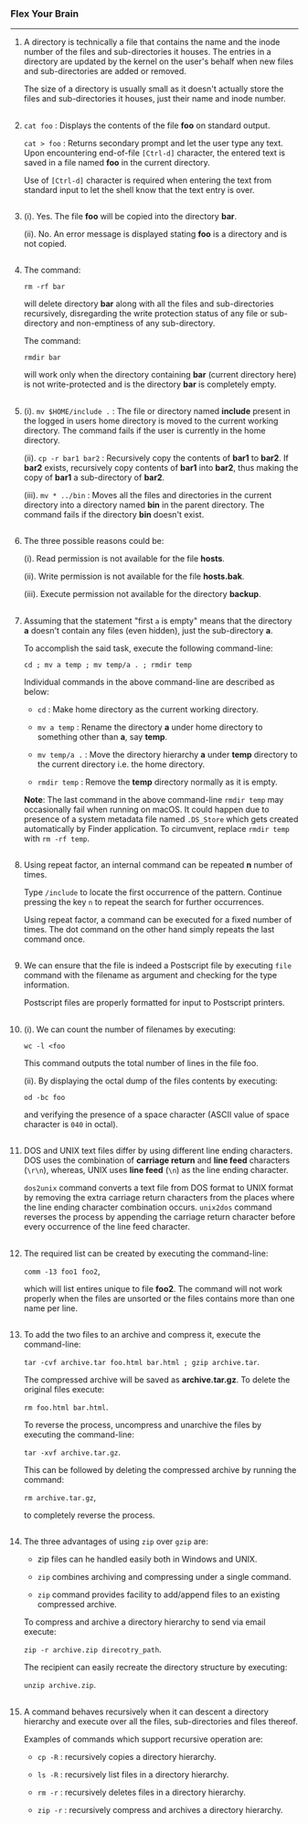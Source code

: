 ### Flex Your Brain

---

01. A directory is technically a file that contains the name and the inode number of the files and sub-directories it houses. The entries in a directory are updated by the kernel on the user's behalf when new files and sub-directories are added or removed.

    The size of a directory is usually small as it doesn't actually store the files and sub-directories it houses, just their name and inode number.

##

02. `cat foo` : Displays the contents of the file **foo** on standard output.

    `cat > foo` : Returns secondary prompt and let the user type any text. Upon encountering end-of-file `[Ctrl-d]` character, the entered text is saved in a file named **foo** in the current directory.

    Use of `[Ctrl-d]` character is required when entering the text from standard input to let the shell know that the text entry is over.

##

03. (i). Yes. The file **foo** will be copied into the directory **bar**.

    (ii). No. An error message is displayed stating **foo** is a directory and is not copied.

##

04. The command:

    `rm -rf bar`

    will delete directory **bar** along with all the files and sub-directories recursively, disregarding the write protection status of any file or sub-directory and non-emptiness of any sub-directory.

    The command:

    `rmdir bar`

    will work only when the directory containing **bar** (current directory here) is not write-protected and is the directory **bar** is completely empty.

##

05. (i). `mv $HOME/include .` : The file or directory named **include** present in the logged in users home directory is moved to the current working directory. The command fails if the user is currently in the home directory.

    (ii). `cp -r bar1 bar2` : Recursively copy the contents of **bar1** to **bar2**. If **bar2** exists, recursively copy contents of **bar1** into **bar2**, thus making the copy of **bar1** a sub-directory of **bar2**.

    (iii). `mv * ../bin` : Moves all the files and directories in the current directory into a directory named **bin** in the parent directory. The command fails if the directory **bin** doesn't exist.

##

06. The three possible reasons could be:

    (i). Read permission is not available for the file **hosts**.

    (ii). Write permission is not available for the file **hosts.bak**.

    (iii). Execute permission not available for the directory **backup**.

##

07. Assuming that the statement "first `a` is empty" means that the directory **a** doesn't contain any files (even hidden), just the sub-directory **a**.

    To accomplish the said task, execute the following command-line:

    `cd ; mv a temp ; mv temp/a . ; rmdir temp`

    Individual commands in the above command-line are described as below:

    -   `cd` : Make home directory as the current working directory.

    -   `mv a temp` : Rename the directory **a** under home directory to something other than **a**, say **temp**.

    -   `mv temp/a .` : Move the directory hierarchy **a** under **temp** directory to the current directory i.e. the home directory.

    -   `rmdir temp` : Remove the **temp** directory normally as it is empty.

    **Note**: The last command in the above command-line `rmdir temp` may occasionally fail when running on macOS. It could happen due to presence of a system metadata file named `.DS_Store` which gets created automatically by Finder application. To circumvent, replace `rmdir temp` with `rm -rf temp`.

##

08. Using repeat factor, an internal command can be repeated **n** number of times.

    Type `/include` to locate the first occurrence of the pattern. Continue pressing the key `n` to repeat the search for further occurrences.

    Using repeat factor, a command can be executed for a fixed number of times. The dot command on the other hand simply repeats the last command once.

##

09. We can ensure that the file is indeed a Postscript file by executing `file` command with the filename as argument and checking for the type information.

    Postscript files are properly formatted for input to Postscript printers.

##

10. (i). We can count the number of filenames by executing:

    `wc -l <foo`

    This command outputs the total number of lines in the file foo.

    (ii). By displaying the octal dump of the files contents by executing:

    `od -bc foo`

    and verifying the presence of a space character (ASCII value of space character is `040` in octal).

##

11. DOS and UNIX text files differ by using different line ending characters. DOS uses the combination of **carriage return** and **line feed** characters (`\r\n`), whereas, UNIX uses **line feed** (`\n`) as the line ending character.

    `dos2unix` command converts a text file from DOS format to UNIX format by removing the extra carriage return characters from the places where the line ending character combination occurs. `unix2dos` command reverses the process by appending the carriage return character before every occurrence of the line feed character.

##

12. The required list can be created by executing the command-line:

    `comm -13 foo1 foo2`,

    which will list entires unique to file **foo2**. The command will not work properly when the files are unsorted or the files contains more than one name per line.

##

13. To add the two files to an archive and compress it, execute the command-line:

    `tar -cvf archive.tar foo.html bar.html ; gzip archive.tar`.

    The compressed archive will be saved as **archive.tar.gz**. To delete the original files execute:

    `rm foo.html bar.html`.

    To reverse the process, uncompress and unarchive the files by executing the command-line:

    `tar -xvf archive.tar.gz`.

    This can be followed by deleting the compressed archive by running the command:

    `rm archive.tar.gz`,

    to completely reverse the process.

##

14. The three advantages of using `zip` over `gzip` are:

    -   zip files can he handled easily both in Windows and UNIX.

    -   `zip` combines archiving and compressing under a single command.

    -   `zip` command provides facility to add/append files to an existing compressed archive.

    To compress and archive a directory hierarchy to send via email execute:

    `zip -r archive.zip direcotry_path`.

    The recipient can easily recreate the directory structure by executing:

    `unzip archive.zip`.

##

15. A command behaves recursively when it can descent a directory hierarchy and execute over all the files, sub-directories and files thereof.

    Examples of commands which support recursive operation are:

    -   `cp -R` : recursively copies a directory hierarchy.

    -   `ls -R` : recursively list files in a directory hierarchy.

    -   `rm -r` : recursively deletes files in a directory hierarchy.

    -   `zip -r` : recursively compress and archives a directory hierarchy.

##
